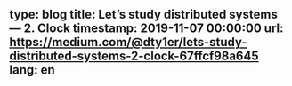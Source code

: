 type: blog
title: Let’s study distributed systems — 2. Clock
timestamp: 2019-11-07 00:00:00
url: https://medium.com/@dty1er/lets-study-distributed-systems-2-clock-67ffcf98a645
lang: en
---
